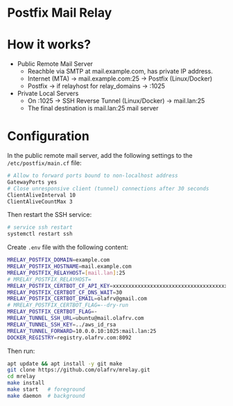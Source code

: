 # Postfix Mail Relay

# How it works?

* Public Remote Mail Server
  * Reachble via SMTP at mail.example.com, has <X> private IP address.
  * Internet (MTA) -> mail.example.com:25 -> Postfix (Linux/Docker)
  * Postfix -> if relayhost for relay_domains -> <X>:1025
* Private Local Servers
  * On <X>:1025 -> SSH Reverse Tunnel (Linux/Docker) -> mail.lan:25
  * The final destination is mail.lan:25 mail server

# Configuration

In the public remote mail server, add the following 
settings to the `/etc/postfix/main.cf` file:

```bash
# Allow to forward ports bound to non-localhost address
GatewayPorts yes
# Close unresponsive client (tunnel) connections after 30 seconds
ClientAliveInterval 10
ClientAliveCountMax 3
```

Then restart the SSH service:

```bash
# service ssh restart
systemctl restart ssh
```	

Create `.env` file with the following content:

```bash
MRELAY_POSTFIX_DOMAIN=example.com
MRELAY_POSTFIX_HOSTNAME=mail.example.com
MRELAY_POSTFIX_RELAYHOST=[mail.lan]:25
# MRELAY_POSTFIX_RELAYHOST=
MRELAY_POSTFIX_CERTBOT_CF_API_KEY=xxxxxxxxxxxxxxxxxxxxxxxxxxxxxxxxxxxxxxxx
MRELAY_POSTFIX_CERTBOT_CF_DNS_WAIT=30
MRELAY_POSTFIX_CERTBOT_EMAIL=olafrv@gmail.com
# MRELAY_POSTFIX_CERTBOT_FLAG=--dry-run
MRELAY_POSTFIX_CERTBOT_FLAG=-
MRELAY_TUNNEL_SSH_URL=ubuntu@mail.olafrv.com
MRELAY_TUNNEL_SSH_KEY=../aws_id_rsa
MRELAY_TUNNEL_FORWARD=10.0.0.10:1025:mail.lan:25
DOCKER_REGISTRY=registry.olafrv.com:8092
```

Then run:

```bash	
apt update && apt install -y git make
git clone https://github.com/olafrv/mrelay.git
cd mrelay
make install
make start   # foreground
make daemon  # background
```

